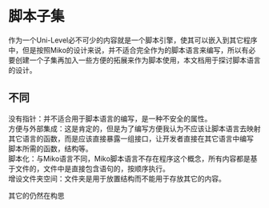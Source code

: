 # 脚本子集
作为一个Uni-Level必不可少的内容就是一个脚本引擎，使其可以嵌入到其它程序中，但是按照Miko的设计来说，并不适合完全作为的脚本语言来编写，所以有必要创建一个子集再加入一些方便的拓展来作为脚本使用，本文档用于探讨脚本语言的设计。  

## 不同
没有指针：并不适合用于脚本语言的编写，是一种不安全的属性。  
方便与外部集成：这是肯定的，但是为了编写方便我认为不应该让脚本语言去映射其它语言的函数，而是应该直接暴露一组接口，让开发者直接在其它语言中编写 脚本所需的函数，结构等。  
脚本化：与Miko语言不同，Miko脚本语言不存在程序这个概念，所有内容都是基于文件的，文件中是直接包含语句的，按顺序执行。  
增设文件夹空间：文件夹是用于放置结构而不能用于存放其它的内容。  

其它的仍然在构思
